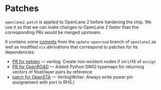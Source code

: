 # Patches

`openlane2.patch` is applied to OpenLane 2 before hardening the chip.
We use it so that we can make changes to OpenLane 2 faster than the
corresponding PRs would be merged upstream.

It contains some [commits](https://github.com/efabless/openlane2/compare/1b7ed5eeb6e841af83c279b71d6e4beca15fde21...7fb9249a2a0bcfc7121c96f9d8152343653d3946)
from the `update-openroad` branch of `openlane2` as well as modified
`nix` derivations that correspond to patches for its dependencies:
- [PR for netgen](https://github.com/RTimothyEdwards/netgen/pull/90) — verilog: Create non-existent nodes if on LHS of `assign`
- [PR for OpenROAD](https://github.com/The-OpenROAD-Project/OpenROAD/pull/5103) — Added Python SWIG typemaps for returning vectors of float/layer pairs by reference
- [patch for OpenSTA](https://github.com/smunaut/OpenSTA/commit/68e0f166580e660085c5ce327cc41378f8347864) — VerilogWriter: Always write power pin assignement with port in RHS.)

